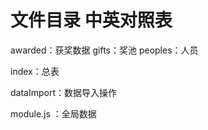 <!--
 * @Author: 黄宇/hyuishine
 * @Date: 2022-01-09 14:00:25
 * @LastEditors: 黄宇/hyuishine
 * @LastEditTime: 2022-01-09 14:28:38
 * @Description: 
 * @Email: hyuishine@gmail.com
 * @Company: 3xData
 * @youWant: add you want
-->

# 文件目录 中英对照表

awarded：获奖数据
gifts：奖池
peoples：人员

index：总表

dataImport：数据导入操作

module.js ：全局数据
